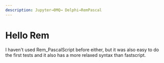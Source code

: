 ```yaml
---
description: Jupyter→0MQ→ Delphi→RemPascal
---
```


# Hello Rem



I haven't used Rem\_PascalScript before either, but it was also easy to do the first tests and it also has a more relaxed syntax than fastscript.
